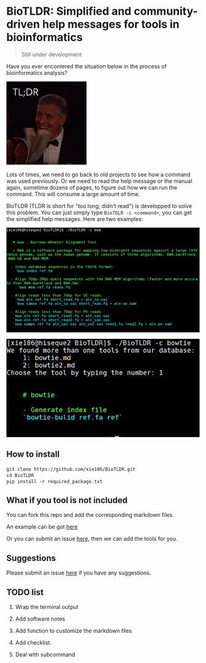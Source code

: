 # BioTLDR: Simplified and community-driven help messages for tools in bioinformatics
 
> Still under development

Have you ever encontered the situation below in the process of bioinformatics analysis?

![](images/TLDRbook.gif)

Lots of times, we need to go back to old projects to see how a command was used previously. Or we need to read the help message or the manual again, sometime dozens of pages, to figure out how we can run the command. This will consume a large amount of time.  

BioTLDR (TLDR is short for "too long; didn't read") is developped to solve this problem. You can just simply type `BioTDLR -c <command>`, you can get the simplified help messages. Here are two examples: 

![](images/bwa_example.png)

![](images/bowtie2_example.png)


## How to install

```
git clone https://github.com/xie186/BioTLDR.git
cd BioTLDR
pip install -r required_package.txt 
```

## What if you tool is not included

You can fork this repo and add the corresponding markdown files. 

An example can be got [here](https://github.com/xie186/BioTLDR/edit/master/database/cmd/bwa.md)

Or you can submit an issue [here](https://github.com/xie186/BioTLDR/issues), then we can add the tools for you. 

## Suggestions

Please submit an issue [here](https://github.com/xie186/BioTLDR/issues) if you have any suggestions.

## TODO list

1. Wrap the terminal output

2. Add software notes

3. Add function to customize the markdown files

4. Add checklist.

5. Deal with subcommand
